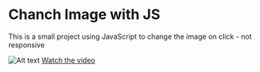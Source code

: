 # Chanch Image with JS

This is a small project using JavaScript to change the image on click - not responsive

![Alt text](https://i.imgur.com/cOFLTqX.png)
[Watch the video](https://i.imgur.com/AxPb6Bx.mp4) 
